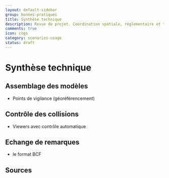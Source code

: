 ```yaml
---
layout: default-sidebar
group: bonnes-pratiques
title: Synthèse technique
description: Revue de projet. Coordination spatiale, réglementaire et technique.
comments: true
icon: cogs
category: scenarios-usage
status: draft
---
```


# Synthèse technique

## Assemblage des modèles

* Points de vigilance (géoréférencement)

## Contrôle des collisions

* Viewers avec contrôle automatique

## Echange de remarques

* le format BCF

## Sources
